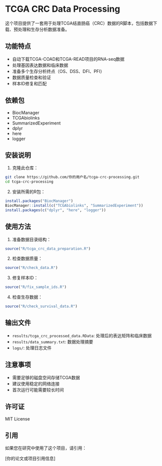 # TCGA CRC Data Processing

这个项目提供了一套用于处理TCGA结直肠癌（CRC）数据的R脚本，包括数据下载、预处理和生存分析数据准备。

## 功能特点

- 自动下载TCGA-COAD和TCGA-READ项目的RNA-seq数据
- 处理基因表达数据和临床数据
- 准备多个生存分析终点（OS、DSS、DFI、PFI）
- 数据质量检查和验证
- 样本ID修复和匹配

## 依赖包

- BiocManager
- TCGAbiolinks
- SummarizedExperiment
- dplyr
- here
- logger

## 安装说明

1. 克隆此仓库：
```bash
git clone https://github.com/你的用户名/tcga-crc-processing.git
cd tcga-crc-processing
```

2. 安装所需的R包：
```R
install.packages("BiocManager")
BiocManager::install(c("TCGAbiolinks", "SummarizedExperiment"))
install.packages(c("dplyr", "here", "logger"))
```

## 使用方法

1. 准备数据目录结构：
```R
source("R/tcga_crc_data_preparation.R")
```

2. 检查数据质量：
```R
source("R/check_data.R")
```

3. 修复样本ID：
```R
source("R/fix_sample_ids.R")
```

4. 检查生存数据：
```R
source("R/check_survival_data.R")
```

## 输出文件

- `results/tcga_crc_processed_data.RData`: 处理后的表达矩阵和临床数据
- `results/data_summary.txt`: 数据处理摘要
- `logs/`: 处理日志文件

## 注意事项

- 需要足够的磁盘空间存储TCGA数据
- 建议使用稳定的网络连接
- 首次运行可能需要较长时间

## 许可证

MIT License

## 引用

如果您在研究中使用了这个项目，请引用：

[你的论文或项目引用信息]